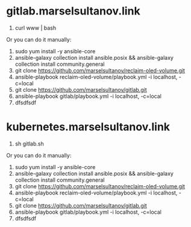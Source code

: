 # gitlab.marselsultanov.link
1. curl www | bash

Or you can do it manually:
1. sudo yum install -y ansible-core
2. ansible-galaxy collection install ansible.posix && ansible-galaxy collection install community.general
3. git clone https://github.com/marselsultanov/reclaim-oled-volume.git
4. ansible-playbook reclaim-oled-volume/playbook.yml -i localhost, -c=local
5. git clone https://github.com/marselsultanov/gitlab.git
6. ansible-playbook gitlab/playbook.yml -i localhost, -c=local
7. dfsdfsdf

# kubernetes.marselsultanov.link
1. sh gitlab.sh

Or you can do it manually:
1. sudo yum install -y ansible-core
2. ansible-galaxy collection install ansible.posix && ansible-galaxy collection install community.general
3. git clone https://github.com/marselsultanov/reclaim-oled-volume.git
4. ansible-playbook reclaim-oled-volume/playbook.yml -i localhost, -c=local
5. git clone https://github.com/marselsultanov/gitlab.git
6. ansible-playbook gitlab/playbook.yml -i localhost, -c=local
7. dfsdfsdf
